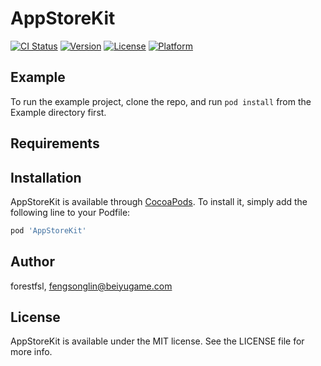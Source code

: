 # AppStoreKit

[![CI Status](https://img.shields.io/travis/forestfsl/AppStoreKit.svg?style=flat)](https://travis-ci.org/forestfsl/AppStoreKit)
[![Version](https://img.shields.io/cocoapods/v/AppStoreKit.svg?style=flat)](https://cocoapods.org/pods/AppStoreKit)
[![License](https://img.shields.io/cocoapods/l/AppStoreKit.svg?style=flat)](https://cocoapods.org/pods/AppStoreKit)
[![Platform](https://img.shields.io/cocoapods/p/AppStoreKit.svg?style=flat)](https://cocoapods.org/pods/AppStoreKit)

## Example

To run the example project, clone the repo, and run `pod install` from the Example directory first.

## Requirements

## Installation

AppStoreKit is available through [CocoaPods](https://cocoapods.org). To install
it, simply add the following line to your Podfile:

```ruby
pod 'AppStoreKit'
```

## Author

forestfsl, fengsonglin@beiyugame.com

## License

AppStoreKit is available under the MIT license. See the LICENSE file for more info.
